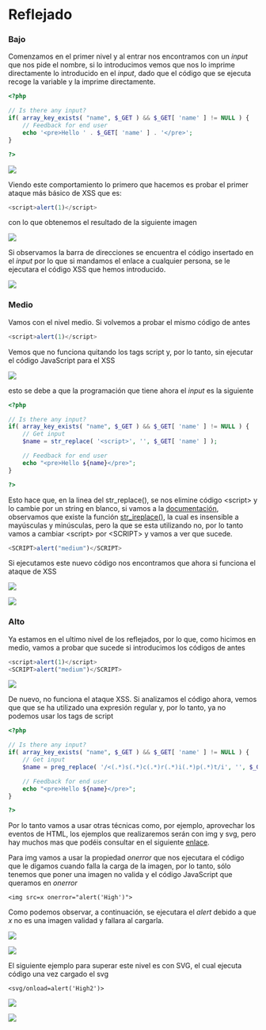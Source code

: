 # Reflejado

### Bajo <a href="#reflectedlow" id="reflectedlow"></a>

Comenzamos en el primer nivel y al entrar nos encontramos con un _input_ que nos pide el nombre, si lo introducimos vemos que nos lo imprime directamente lo introducido en el _input_, dado que el código que se ejecuta recoge la variable y la imprime directamente.

```php
<?php 

// Is there any input? 
if( array_key_exists( "name", $_GET ) && $_GET[ 'name' ] != NULL ) { 
    // Feedback for end user 
    echo '<pre>Hello ' . $_GET[ 'name' ] . '</pre>'; 
} 

?>
```

![](<../.gitbook/assets/1 (1).png>)

Viendo este comportamiento lo primero que hacemos es probar el primer ataque más básico de XSS que es:

```javascript
<script>alert(1)</script>
```

con lo que obtenemos el resultado de la siguiente imagen

![](<../.gitbook/assets/2 (5).png>)

Si observamos la barra de direcciones se encuentra el código insertado en el _input_ por lo que si mandamos el enlace a cualquier persona, se le ejecutara el código XSS que hemos introducido.

![](<../.gitbook/assets/3 (4).png>)

### Medio <a href="#reflectedmedium" id="reflectedmedium"></a>

Vamos con el nivel medio. Si volvemos a probar el mismo código de antes

```javascript
<script>alert(1)</script>
```

Vemos que no funciona quitando los tags script y, por lo tanto, sin ejecutar el código JavaScript para el XSS

![](<../.gitbook/assets/1 (19).png>)

esto se debe a que la programación que tiene ahora el _input_ es la siguiente

```php
<?php

// Is there any input?
if( array_key_exists( "name", $_GET ) && $_GET[ 'name' ] != NULL ) {
    // Get input
    $name = str_replace( '<script>', '', $_GET[ 'name' ] );

    // Feedback for end user
    echo "<pre>Hello ${name}</pre>";
}

?>
```

Esto hace que, en la linea del str\_replace(), se nos elimine código \<script> y lo cambie por un string en blanco, si vamos a la [documentación](http://php.net/manual/es/function.str-replace.php), observamos que existe la función [str\_ireplace()](http://php.net/manual/es/function.str-ireplace.php), la cual es insensible a mayúsculas y minúsculas, pero la que se esta utilizando no, por lo tanto vamos a cambiar \<script> por \<SCRIPT> y vamos a ver que sucede.

```javascript
<SCRIPT>alert("medium")</SCRIPT>
```

Si ejecutamos este nuevo código nos encontramos que ahora si funciona el ataque de XSS

![](<../.gitbook/assets/2 (6).png>)

![](<../.gitbook/assets/3 (14).png>)

### Alto <a href="#reflectedhigh" id="reflectedhigh"></a>

Ya estamos en el ultimo nivel de los reflejados, por lo que, como hicimos en medio, vamos a probar que sucede si introducimos los códigos de antes

```javascript
<script>alert(1)</script>
<SCRIPT>alert("medium")</SCRIPT>
```

![](../.gitbook/assets/1.png)

De nuevo, no funciona el ataque XSS. Si analizamos el código ahora, vemos que que se ha utilizado una expresión regular y, por lo tanto, ya no podemos usar los tags de script

```php
<?php

// Is there any input?
if( array_key_exists( "name", $_GET ) && $_GET[ 'name' ] != NULL ) {
    // Get input
    $name = preg_replace( '/<(.*)s(.*)c(.*)r(.*)i(.*)p(.*)t/i', '', $_GET[ 'name' ] );

    // Feedback for end user
    echo "<pre>Hello ${name}</pre>";
}

?>
```

Por lo tanto vamos a usar otras técnicas como, por ejemplo, aprovechar los eventos de HTML, los ejemplos que realizaremos serán con img y svg, pero hay muchos mas que podéis consultar en el siguiente [enlace](https://www.owasp.org/index.php/XSS\_Filter\_Evasion\_Cheat\_Sheet).

Para img vamos a usar la propiedad _onerror_ que nos ejecutara el código que le digamos cuando falla la carga de la imagen, por lo tanto, sólo tenemos que poner una imagen no valida y el código JavaScript que queramos en _onerror_

```markup
<img src=x onerror="alert('High')">
```

Como podemos observar, a continuación, se ejecutara el _alert_ debido a que _x_ no es una imagen validad y fallara al cargarla.

![](<../.gitbook/assets/2 (14).png>)

![](<../.gitbook/assets/5 (3).png>)

El siguiente ejemplo para superar este nivel es con SVG, el cual ejecuta código una vez cargado el svg

```
<svg/onload=alert('High2')>
```

![](<../.gitbook/assets/3 (8).png>)

![](<../.gitbook/assets/4 (6).png>)

## &#x20;<a href="#storedhigh" id="storedhigh"></a>

